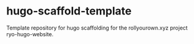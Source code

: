 # hugo-scaffold-template

Template repository for hugo scaffolding for the rollyourown.xyz project ryo-hugo-website.